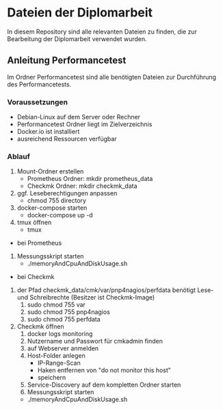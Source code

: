 # Dateien der Diplomarbeit

In diesem Repository sind alle relevanten Dateien zu finden, die zur Bearbeitung der Diplomarbeit verwendet wurden.


## Anleitung Performancetest

Im Ordner Performancetest sind alle benötigten Dateien zur Durchführung des Performancetests.

### Voraussetzungen

- Debian-Linux auf dem Server oder Rechner
- Performancetest Ordner liegt im Zielverzeichnis
- Docker.io ist installiert
- ausreichend Ressourcen verfügbar

### Ablauf

1. Mount-Ordner erstellen
   - Prometheus Ordner: mkdir prometheus_data
   - Checkmk Ordner: mkdir checkmk_data
2. ggf. Leseberechtigungen anpassen
   - chmod 755 directory
3. docker-compose starten
   - docker-compose up -d
4. tmux öffnen
   - tmux
- bei Prometheus
1. Messungsskript starten
   - ./memoryAndCpuAndDiskUsage.sh
- bei Checkmk
1. der Pfad checkmk_data/cmk/var/pnp4nagios/perfdata benötigt Lese- und Schreibrechte (Besitzer ist Checkmk-Image)
   1. sudo chmod 755 var
   2. sudo chmod 755 pnp4nagios
   3. sudo chmod 755 perfdata
2. Checkmk öffnen
   1. docker logs monitoring
   2. Nutzername und Passwort für cmkadmin finden
   3. auf Webserver anmelden
   4. Host-Folder anlegen
      - IP-Range-Scan
      - Haken entfernen von "do not monitor this host"
      - speichern
   6. Service-Discovery auf dem kompletten Ordner starten
   7. Messungsskript starten
     - ./memoryAndCpuAndDiskUsage.sh
